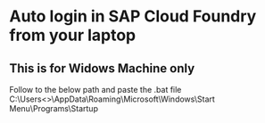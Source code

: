 # Auto login in SAP Cloud Foundry from your laptop
## This is for Widows Machine only

Follow to the below path and paste the .bat file
C:\Users\<<USERNAME>>\AppData\Roaming\Microsoft\Windows\Start Menu\Programs\Startup
